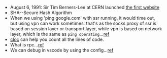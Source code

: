 - August 6, 1991: Sir Tim Berners-Lee at CERN launched [the first website](http://info.cern.ch/hypertext/WWW/TheProject.html)
- SHA--Secure Hash Algorithm
- When we using 'ping google.com' with ssr running, it would time out, but using vpn can work sometimes. that's as the socks proxy of ssr is based on session layer or transport layer, while vpn is based on network layer, which is the same as `ping operating`...[ref](https://my.oschina.net/u/4330033/blog/4532164)
- [cloc](https://github.com/AlDanial/cloc) can help you count all the lines of code.
- What is rpc...[ref](https://juejin.cn/post/6844903874562785294)
- We can debug in vscode by using the config...[ref](https://gist.github.com/zixiCat/73b9343d09ef1a24d2d874923b375e0d)